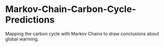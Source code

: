 # Markov-Chain-Carbon-Cycle-Predictions
Mapping the carbon cycle with Markov Chains to draw conclusions about global warming.
